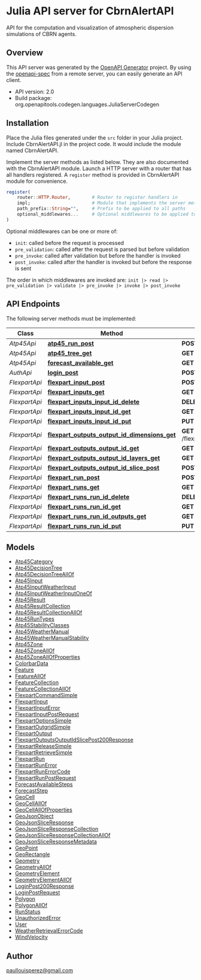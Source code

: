 # Julia API server for CbrnAlertAPI

API for the computation and visualization of atmospheric dispersion simulations of CBRN agents.

## Overview
This API server was generated by the [OpenAPI Generator](https://openapi-generator.tech) project.  By using the [openapi-spec](https://openapis.org) from a remote server, you can easily generate an API client.

- API version: 2.0
- Build package: org.openapitools.codegen.languages.JuliaServerCodegen


## Installation
Place the Julia files generated under the `src` folder in your Julia project. Include CbrnAlertAPI.jl in the project code.
It would include the module named CbrnAlertAPI.

Implement the server methods as listed below. They are also documented with the CbrnAlertAPI module.
Launch a HTTP server with a router that has all handlers registered. A `register` method is provided in CbrnAlertAPI module for convenience.

```julia
register(
    router::HTTP.Router,        # Router to register handlers in
    impl;                       # Module that implements the server methods
    path_prefix::String="",     # Prefix to be applied to all paths
    optional_middlewares...     # Optional middlewares to be applied to all handlers
)
```

Optional middlewares can be one or more of:
- `init`: called before the request is processed
- `pre_validation`: called after the request is parsed but before validation
- `pre_invoke`: called after validation but before the handler is invoked
- `post_invoke`: called after the handler is invoked but before the response is sent

The order in which middlewares are invoked are:
`init |> read |> pre_validation |> validate |> pre_invoke |> invoke |> post_invoke`


## API Endpoints

The following server methods must be implemented:

Class | Method | HTTP request | Description
------------ | ------------- | ------------- | -------------
*Atp45Api* | [**atp45_run_post**](docs/Atp45Api.md#atp45_run_post) | **POST** /atp45/run | 
*Atp45Api* | [**atp45_tree_get**](docs/Atp45Api.md#atp45_tree_get) | **GET** /atp45/tree | 
*Atp45Api* | [**forecast_available_get**](docs/Atp45Api.md#forecast_available_get) | **GET** /forecast/available | 
*AuthApi* | [**login_post**](docs/AuthApi.md#login_post) | **POST** /login | 
*FlexpartApi* | [**flexpart_input_post**](docs/FlexpartApi.md#flexpart_input_post) | **POST** /flexpart/input | 
*FlexpartApi* | [**flexpart_inputs_get**](docs/FlexpartApi.md#flexpart_inputs_get) | **GET** /flexpart/inputs | 
*FlexpartApi* | [**flexpart_inputs_input_id_delete**](docs/FlexpartApi.md#flexpart_inputs_input_id_delete) | **DELETE** /flexpart/inputs/{inputId} | 
*FlexpartApi* | [**flexpart_inputs_input_id_get**](docs/FlexpartApi.md#flexpart_inputs_input_id_get) | **GET** /flexpart/inputs/{inputId} | 
*FlexpartApi* | [**flexpart_inputs_input_id_put**](docs/FlexpartApi.md#flexpart_inputs_input_id_put) | **PUT** /flexpart/inputs/{inputId} | 
*FlexpartApi* | [**flexpart_outputs_output_id_dimensions_get**](docs/FlexpartApi.md#flexpart_outputs_output_id_dimensions_get) | **GET** /flexpart/outputs/{outputId}/dimensions | 
*FlexpartApi* | [**flexpart_outputs_output_id_get**](docs/FlexpartApi.md#flexpart_outputs_output_id_get) | **GET** /flexpart/outputs/{outputId} | 
*FlexpartApi* | [**flexpart_outputs_output_id_layers_get**](docs/FlexpartApi.md#flexpart_outputs_output_id_layers_get) | **GET** /flexpart/outputs/{outputId}/layers | 
*FlexpartApi* | [**flexpart_outputs_output_id_slice_post**](docs/FlexpartApi.md#flexpart_outputs_output_id_slice_post) | **POST** /flexpart/outputs/{outputId}/slice | 
*FlexpartApi* | [**flexpart_run_post**](docs/FlexpartApi.md#flexpart_run_post) | **POST** /flexpart/run | 
*FlexpartApi* | [**flexpart_runs_get**](docs/FlexpartApi.md#flexpart_runs_get) | **GET** /flexpart/runs | 
*FlexpartApi* | [**flexpart_runs_run_id_delete**](docs/FlexpartApi.md#flexpart_runs_run_id_delete) | **DELETE** /flexpart/runs/{runId} | 
*FlexpartApi* | [**flexpart_runs_run_id_get**](docs/FlexpartApi.md#flexpart_runs_run_id_get) | **GET** /flexpart/runs/{runId} | 
*FlexpartApi* | [**flexpart_runs_run_id_outputs_get**](docs/FlexpartApi.md#flexpart_runs_run_id_outputs_get) | **GET** /flexpart/runs/{runId}/outputs | 
*FlexpartApi* | [**flexpart_runs_run_id_put**](docs/FlexpartApi.md#flexpart_runs_run_id_put) | **PUT** /flexpart/runs/{runId} | 



## Models

 - [Atp45Category](docs/Atp45Category.md)
 - [Atp45DecisionTree](docs/Atp45DecisionTree.md)
 - [Atp45DecisionTreeAllOf](docs/Atp45DecisionTreeAllOf.md)
 - [Atp45Input](docs/Atp45Input.md)
 - [Atp45InputWeatherInput](docs/Atp45InputWeatherInput.md)
 - [Atp45InputWeatherInputOneOf](docs/Atp45InputWeatherInputOneOf.md)
 - [Atp45Result](docs/Atp45Result.md)
 - [Atp45ResultCollection](docs/Atp45ResultCollection.md)
 - [Atp45ResultCollectionAllOf](docs/Atp45ResultCollectionAllOf.md)
 - [Atp45RunTypes](docs/Atp45RunTypes.md)
 - [Atp45StabilityClasses](docs/Atp45StabilityClasses.md)
 - [Atp45WeatherManual](docs/Atp45WeatherManual.md)
 - [Atp45WeatherManualStability](docs/Atp45WeatherManualStability.md)
 - [Atp45Zone](docs/Atp45Zone.md)
 - [Atp45ZoneAllOf](docs/Atp45ZoneAllOf.md)
 - [Atp45ZoneAllOfProperties](docs/Atp45ZoneAllOfProperties.md)
 - [ColorbarData](docs/ColorbarData.md)
 - [Feature](docs/Feature.md)
 - [FeatureAllOf](docs/FeatureAllOf.md)
 - [FeatureCollection](docs/FeatureCollection.md)
 - [FeatureCollectionAllOf](docs/FeatureCollectionAllOf.md)
 - [FlexpartCommandSimple](docs/FlexpartCommandSimple.md)
 - [FlexpartInput](docs/FlexpartInput.md)
 - [FlexpartInputError](docs/FlexpartInputError.md)
 - [FlexpartInputPostRequest](docs/FlexpartInputPostRequest.md)
 - [FlexpartOptionsSimple](docs/FlexpartOptionsSimple.md)
 - [FlexpartOutgridSimple](docs/FlexpartOutgridSimple.md)
 - [FlexpartOutput](docs/FlexpartOutput.md)
 - [FlexpartOutputsOutputIdSlicePost200Response](docs/FlexpartOutputsOutputIdSlicePost200Response.md)
 - [FlexpartReleaseSimple](docs/FlexpartReleaseSimple.md)
 - [FlexpartRetrieveSimple](docs/FlexpartRetrieveSimple.md)
 - [FlexpartRun](docs/FlexpartRun.md)
 - [FlexpartRunError](docs/FlexpartRunError.md)
 - [FlexpartRunErrorCode](docs/FlexpartRunErrorCode.md)
 - [FlexpartRunPostRequest](docs/FlexpartRunPostRequest.md)
 - [ForecastAvailableSteps](docs/ForecastAvailableSteps.md)
 - [ForecastStep](docs/ForecastStep.md)
 - [GeoCell](docs/GeoCell.md)
 - [GeoCellAllOf](docs/GeoCellAllOf.md)
 - [GeoCellAllOfProperties](docs/GeoCellAllOfProperties.md)
 - [GeoJsonObject](docs/GeoJsonObject.md)
 - [GeoJsonSliceResponse](docs/GeoJsonSliceResponse.md)
 - [GeoJsonSliceResponseCollection](docs/GeoJsonSliceResponseCollection.md)
 - [GeoJsonSliceResponseCollectionAllOf](docs/GeoJsonSliceResponseCollectionAllOf.md)
 - [GeoJsonSliceResponseMetadata](docs/GeoJsonSliceResponseMetadata.md)
 - [GeoPoint](docs/GeoPoint.md)
 - [GeoRectangle](docs/GeoRectangle.md)
 - [Geometry](docs/Geometry.md)
 - [GeometryAllOf](docs/GeometryAllOf.md)
 - [GeometryElement](docs/GeometryElement.md)
 - [GeometryElementAllOf](docs/GeometryElementAllOf.md)
 - [LoginPost200Response](docs/LoginPost200Response.md)
 - [LoginPostRequest](docs/LoginPostRequest.md)
 - [Polygon](docs/Polygon.md)
 - [PolygonAllOf](docs/PolygonAllOf.md)
 - [RunStatus](docs/RunStatus.md)
 - [UnauthorizedError](docs/UnauthorizedError.md)
 - [User](docs/User.md)
 - [WeatherRetrievalErrorCode](docs/WeatherRetrievalErrorCode.md)
 - [WindVelocity](docs/WindVelocity.md)



## Author

paullouisperez@gmail.com

